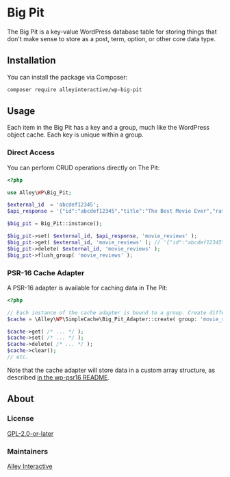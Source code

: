 # Big Pit

The Big Pit is a key-value WordPress database table for storing things that don't make sense to store as a post, term, option, or other core data type.

## Installation

You can install the package via Composer:

```bash
composer require alleyinteractive/wp-big-pit
```

## Usage

Each item in the Big Pit has a key and a group, much like the WordPress object cache. Each key is unique within a group.

### Direct Access

You can perform CRUD operations directly on The Pit:

```php
<?php

use Alley\WP\Big_Pit;

$external_id  = 'abcdef12345';
$api_response = '{"id":"abcdef12345","title":"The Best Movie Ever","rating":5}';

$big_pit = Big_Pit::instance();

$big_pit->set( $external_id, $api_response, 'movie_reviews' );
$big_pit->get( $external_id, 'movie_reviews' ); // '{"id":"abcdef12345","title":"The Best Movie Ever","rating":5}'
$big_pit->delete( $external_id, 'movie_reviews' );
$big_pit->flush_group( 'movie_reviews' );
```

### PSR-16 Cache Adapter

A PSR-16 adapter is available for caching data in The Pit:

```php
<?php

// Each instance of the cache adapter is bound to a group. Create different instances to save to different groups.
$cache = \Alley\WP\SimpleCache\Big_Pit_Adapter::create( group: 'movie_reviews' );

$cache->get( /* ... */ );
$cache->set( /* ... */ );
$cache->delete( /* ... */ );
$cache->clear();
// etc.
```

Note that the cache adapter will store data in a custom array structure, as described [in the wp-psr16 README](https://github.com/alleyinteractive/wp-psr16/blob/5ff411661f9682b3184dab596180a7a3edcaf446/README.md#implementation-details).

## About

### License

[GPL-2.0-or-later](https://github.com/alleyinteractive/wp-big-pit/blob/main/LICENSE)

### Maintainers

[Alley Interactive](https://github.com/alleyinteractive)
